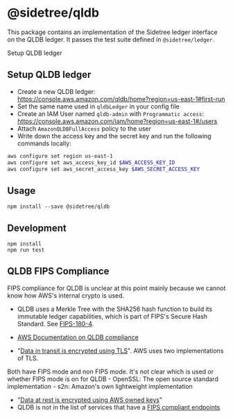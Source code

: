 # @sidetree/qldb

This package contains an implementation of the Sidetree ledger interface on the QLDB ledger. It passes the test suite defined in `@sidetree/ledger`.

Setup QLDB ledger

## Setup QLDB ledger

- Create a new QLDB ledger: https://console.aws.amazon.com/qldb/home?region=us-east-1#first-run
- Set the same name used in `qldbLedger` in your config file
- Create an IAM User named `qldb-admin` with `Programmatic access`: https://console.aws.amazon.com/iam/home?region=us-east-1#/users
- Attach `AmazonQLDBFullAccess` policy to the user
- Write down the access key and the secret key and run the following commands locally:
```bash
aws configure set region us-east-1
aws configure set aws_access_key_id $AWS_ACCESS_KEY_ID
aws configure set aws_secret_access_key $AWS_SECRET_ACCESS_KEY
```

## Usage

```
npm install --save @sidetree/qldb
```

## Development

```
npm install
npm run test
```

## QLDB FIPS Compliance

FIPS compliance for QLDB is unclear at this point mainly because we cannot know how AWS's internal crypto is used.

- QLDB uses a Merkle Tree with the SHA256 hash function to build its immutable ledger capabilities, which is part of FIPS's Secure Hash Standard. See [FIPS-180-4](https://nvlpubs.nist.gov/nistpubs/FIPS/NIST.FIPS.180-4.pdf).

- [AWS Documentation on QLDB compliance](https://docs.aws.amazon.com/qldb/latest/developerguide/qldb-compliance.html)

- "[Data in transit is encrypted using TLS](https://docs.aws.amazon.com/qldb/latest/developerguide/data-protection.html)". AWS uses two implementations of TLS. 

Both have FIPS mode and non FIPS mode. 
It's not clear which is used or whether FIPS mode is on for QLDB
    - OpenSSL: The open source standard implementation
    - s2n: Amazon's own lightweight implementation

- "[Data at rest is encrypted using AWS owned keys](https://docs.aws.amazon.com/qldb/latest/developerguide/data-protection.html)"
- QLDB is not in the list of services that have a [FIPS compliant endpoints](https://aws.amazon.com/compliance/fips/?nc1=h_ls)



